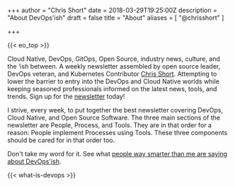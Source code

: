 +++
author = "Chris Short"
date = 2018-03-29T19:25:00Z
description = "About DevOps'ish"
draft = false
title = "About"
aliases = [
    "@chrisshort"
]

+++

{{< eo_top >}}

Cloud Native, DevOps, GitOps, Open Source, industry news, culture, and the ‘ish between. A weekly newsletter assembled by open source leader, DevOps veteran, and Kubernetes Contributor [Chris Short](https://chrisshort.me/). Attempting to lower the barrier to entry into the DevOps and Cloud Native worlds while keeping seasoned professionals informed on the latest news, tools, and trends. Sign up for the [newsletter](/subscribe/) today!

I strive, every week, to put together the best newsletter covering DevOps, Cloud Native, and Open Source Software. The three main sections of the newsletter are People, Process, and Tools. They are in that order for a reason: People implement Processes using Tools. These three components should be cared for in that order too.

Don't take my word for it. See what [people way smarter than me are saying about DevOps'ish](/praise/).

{{< what-is-devops >}}
